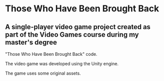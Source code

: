 # Those Who Have Been Brought Back
A single-player video game project created as part of the Video Games course during my master's degree
-
"Those Who Have Been Brought Back" code.

The video game was developed using the Unity engine.

The game uses some original assets.
